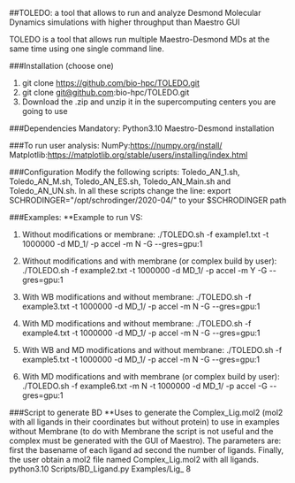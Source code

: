 ##TOLEDO: a tool that allows to run and analyze Desmond Molecular Dynamics simulations with higher throughput than Maestro GUI

TOLEDO is a tool that allows run multiple Maestro-Desmond MDs at the same time using one single command line.

###Installation (choose one)
1. git clone https://github.com/bio-hpc/TOLEDO.git
2. git clone git@github.com:bio-hpc/TOLEDO.git
3. Download the .zip and unzip it in the supercomputing centers you are going to use

###Dependencies 
Mandatory:
Python3.10
Maestro-Desmond installation

###To run user analysis:
NumPy:https://numpy.org/install/
Matplotlib:https://matplotlib.org/stable/users/installing/index.html

###Configuration
Modify the following scripts: Toledo_AN_1.sh, Toledo_AN_M.sh, Toledo_AN_ES.sh, Toledo_AN_Main.sh and Toledo_AN_UN.sh.
In all these scripts change the line:
export SCHRODINGER="/opt/schrodinger/2020-04/" to your $SCHRODINGER path

###Examples:
**Example to run VS:
1. Without modifications or membrane:
./TOLEDO.sh -f example1.txt -t 1000000 -d MD_1/ -p accel  -m N -G --gres=gpu:1

2. Without modifications and with membrane (or complex build by user):
./TOLEDO.sh -f example2.txt -t 1000000 -d MD_1/ -p accel -m Y -G --gres=gpu:1 

3. With WB modifications and without membrane:
./TOLEDO.sh -f example3.txt -t 1000000 -d MD_1/ -p accel -m N -G --gres=gpu:1 

4. With MD modifications and without membrane:
./TOLEDO.sh -f example4.txt -t 1000000 -d MD_1/ -p accel -m N -G --gres=gpu:1 

5. With WB and MD modifications and without membrane:
./TOLEDO.sh -f example5.txt -t 1000000 -d MD_1/ -p accel -m N -G --gres=gpu:1 

6. With MD modifications and with membrane (or complex build by user):
./TOLEDO.sh -f example6.txt  -m N -t 1000000 -d MD_1/ -p accel -G --gres=gpu:1


###Script to generate BD
**Uses to generate the Complex_Lig.mol2 (mol2 with all ligands in their coordinates but without protein) to use in examples without Membrane (to do with Membrane the script is not useful and the complex must be generated with the GUI of Maestro).
The parameters are: first the basename of each ligand ad second the number of ligands. Finally, the user obtain a mol2 file named Complex_Lig.mol2 with all ligands.
python3.10 Scripts/BD_Ligand.py Examples/Lig_ 8



